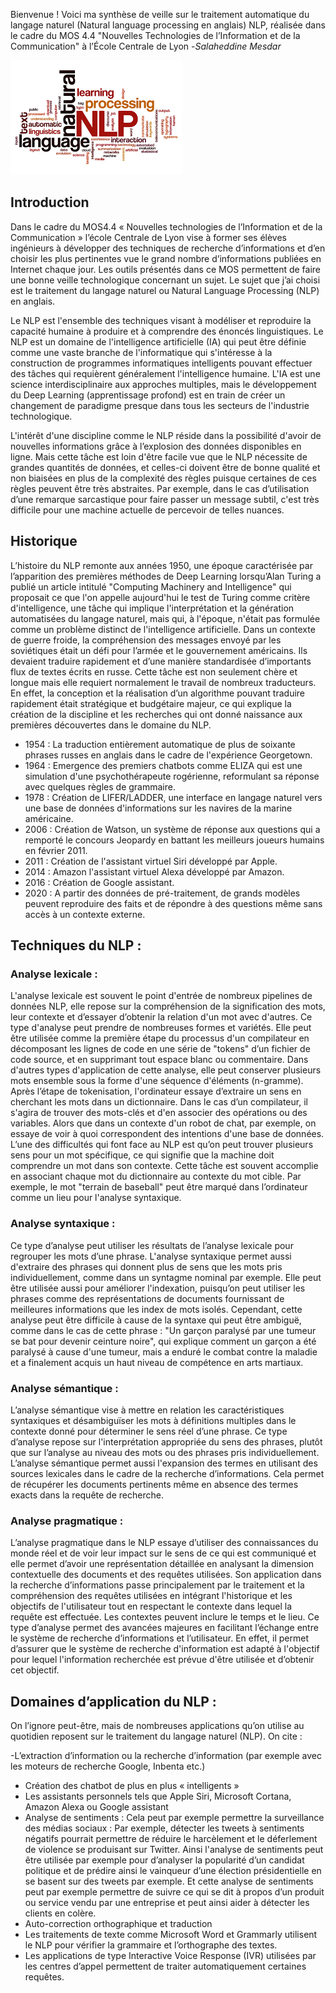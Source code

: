 Bienvenue ! Voici ma synthèse de veille sur le traitement automatique du langage naturel (Natural language processing en anglais) NLP, réalisée dans le cadre du MOS 4.4 "Nouvelles Technologies de l’Information et de la Communication" à l’École Centrale de Lyon -*Salaheddine Mesdar*

![Image3](imagenlp.png)

## Introduction
Dans le cadre du MOS4.4 « Nouvelles technologies de l’Information et de la Communication » l’école Centrale de Lyon vise à former ses élèves ingénieurs à développer des techniques de recherche d’informations et d’en choisir les plus pertinentes vue le grand nombre d’informations publiées en Internet chaque jour. Les outils présentés dans ce MOS permettent de faire une bonne veille technologique concernant un sujet. Le sujet que j’ai choisi est le traitement du langage naturel ou Natural Language Processing (NLP) en anglais.

Le NLP est l'ensemble des techniques visant à modéliser et reproduire la capacité humaine à produire et à comprendre des énoncés linguistiques. Le NLP est un domaine de l'intelligence artificielle (IA) qui peut être définie comme une vaste branche de l'informatique qui s'intéresse à la construction de programmes informatiques intelligents pouvant effectuer des tâches qui requièrent généralement l'intelligence humaine. L'IA est une science interdisciplinaire aux approches multiples, mais le développement du Deep Learning (apprentissage profond) est en train de créer un changement de paradigme presque dans tous les secteurs de l'industrie technologique. 

L'intérêt d'une discipline comme le NLP réside dans la possibilité d'avoir de nouvelles informations grâce à l’explosion des données disponibles en ligne. Mais cette tâche est loin d'être facile vue que le NLP nécessite de grandes quantités de données, et celles-ci doivent être de bonne qualité et non biaisées en plus de la complexité des règles puisque certaines de ces règles peuvent être très abstraites. Par exemple, dans le cas d’utilisation d’une remarque sarcastique pour faire passer un message subtil, c'est très difficile pour une machine actuelle de percevoir de telles nuances.
## Historique 
L’histoire du NLP remonte aux années 1950, une époque caractérisée par l’apparition des premières méthodes de Deep Learning lorsqu’Alan Turing a publié un article intitulé "Computing Machinery and Intelligence" qui proposait ce que l'on appelle aujourd'hui le test de Turing comme critère d'intelligence, une tâche qui implique l'interprétation et la génération automatisées du langage naturel, mais qui, à l'époque, n'était pas formulée comme un problème distinct de l'intelligence artificielle. Dans un contexte de guerre froide, la compréhension des messages envoyé par les soviétiques était un défi pour l’armée et le gouvernement américains. Ils devaient traduire rapidement et d’une manière standardisée d’importants flux de textes écrits en russe. Cette tâche est non seulement chère et longue mais elle requiert normalement le travail de nombreux traducteurs. En effet, la conception et la réalisation d’un algorithme pouvant traduire rapidement était stratégique et budgétaire majeur, ce qui explique la création de la discipline et les recherches qui ont donné naissance aux premières découvertes dans le domaine du NLP.

- 1954 : La traduction entièrement automatique de plus de soixante phrases russes en anglais dans le cadre de l'expérience Georgetown.
- 1964 : Emergence des premiers chatbots comme ELIZA qui est une simulation d'une psychothérapeute rogérienne, reformulant sa réponse avec quelques règles de grammaire.
- 1978 : Création de LIFER/LADDER, une interface en langage naturel vers une base de données d'informations sur les navires de la marine américaine.
- 2006 : Création de Watson, un système de réponse aux questions qui a remporté le concours Jeopardy en battant les meilleurs joueurs humains en février 2011.
- 2011 : Création de l'assistant virtuel Siri développé par Apple.
- 2014 : Amazon l'assistant virtuel Alexa développé par Amazon.
- 2016 : Création de Google assistant.
- 2020 : A partir des données de pré-traitement, de grands modèles peuvent reproduire des faits et de répondre à des questions même sans accès à un contexte externe.


## Techniques du NLP : 
### Analyse lexicale : 
L'analyse lexicale est souvent le point d'entrée de nombreux pipelines de données NLP, elle repose sur la compréhension de la signification des mots, leur contexte et d’essayer d’obtenir la relation d'un mot avec d'autres. Ce type d'analyse peut prendre de nombreuses formes et variétés. Elle peut être utilisée comme la première étape du processus d'un compilateur en décomposant les lignes de code en une série de "tokens" d’un fichier de code source, et en supprimant tout espace blanc ou commentaire. Dans d'autres types d'application de cette analyse, elle peut conserver plusieurs mots ensemble sous la forme d'une séquence d'éléments (n-gramme). 
Après l’étape de tokenisation, l'ordinateur essaye d’extraire un sens en cherchant les mots dans un dictionnaire. Dans le cas d’un compilateur, il s'agira de trouver des mots-clés et d'en associer des opérations ou des variables. Alors que dans un contexte d'un robot de chat, par exemple, on essaye de voir à quoi correspondent des intentions d'une base de données. 
L’une des difficultés qui font face au NLP est qu’on peut trouver plusieurs sens pour un mot spécifique, ce qui signifie que la machine doit comprendre un mot dans son contexte. Cette tâche est souvent accomplie en associant chaque mot du dictionnaire au contexte du mot cible. Par exemple, le mot "terrain de baseball" peut être marqué dans l’ordinateur comme un lieu pour l'analyse syntaxique.
### Analyse syntaxique : 
Ce type d’analyse peut utiliser les résultats de l’analyse lexicale pour regrouper les mots d’une phrase. L'analyse syntaxique permet aussi d'extraire des phrases qui donnent plus de sens que les mots pris individuellement, comme dans un syntagme nominal par exemple. Elle peut être utilisée aussi pour améliorer l'indexation, puisqu’on peut utiliser les phrases comme des représentations de documents fournissant de meilleures informations que les index de mots isolés. Cependant, cette analyse peut être difficile à cause de la syntaxe qui peut être ambiguë, comme dans le cas de cette phrase : "Un garçon paralysé par une tumeur se bat pour devenir ceinture noire", qui explique comment un garçon a été paralysé à cause d'une tumeur, mais a enduré le combat contre la maladie et a finalement acquis un haut niveau de compétence en arts martiaux.

### Analyse sémantique :
L’analyse sémantique vise à mettre en relation les caractéristiques syntaxiques et désambiguïser les mots à définitions multiples dans le contexte donné pour déterminer le sens réel d’une phrase. Ce type d’analyse repose sur l'interprétation appropriée du sens des phrases, plutôt que sur l’analyse au niveau des mots ou des phrases pris individuellement. L’analyse sémantique permet aussi l'expansion des termes en utilisant des sources lexicales dans le cadre de la recherche d’informations. Cela permet de récupérer les documents pertinents même en absence des termes exacts dans la requête de recherche.
### Analyse pragmatique :
L’analyse pragmatique dans le NLP essaye d’utiliser des connaissances du monde réel et de voir leur impact sur le sens de ce qui est communiqué et elle permet d’avoir une représentation détaillée en analysant la dimension contextuelle des documents et des requêtes utilisées. Son application dans la recherche d’informations passe principalement par le traitement et la compréhension des requêtes utilisées en intégrant l'historique et les objectifs de l'utilisateur tout en respectant le contexte dans lequel la requête est effectuée. Les contextes peuvent inclure le temps et le lieu. Ce type d’analyse permet des avancées majeures en facilitant l’échange entre le système de recherche d’informations et l’utilisateur. En effet, il permet d’assurer que le système de recherche d'information est adapté à l'objectif pour lequel l'information recherchée est prévue d'être utilisée et d’obtenir cet objectif.

## Domaines d’application du NLP :
On l’ignore peut-être, mais de nombreuses applications qu’on utilise au quotidien reposent sur le traitement du langage naturel (NLP). On cite : 

-L’extraction d’information ou la recherche d’information (par exemple avec les moteurs de recherche Google, Inbenta etc.)
- Création des chatbot de plus en plus « intelligents »
- Les assistants personnels tels que Apple Siri, Microsoft Cortana, Amazon Alexa ou Google assistant
- Analyse de sentiments : Cela peut par exemple permettre la surveillance des médias sociaux : Par exemple, détecter les tweets à sentiments négatifs pourrait permettre de réduire le harcèlement et le déferlement de violence se produisant sur Twitter. Ainsi l'analyse de sentiments peut être utilisée par exemple pour d’analyser la popularité d’un candidat politique et de prédire ainsi le vainqueur d’une élection présidentielle en se basent sur des tweets par exemple. Et cette analyse de sentiments peut par exemple permettre de suivre ce qui se dit à propos d’un produit ou service vendu par une entreprise et peut ainsi aider à détecter les clients en colère.
- Auto-correction orthographique et traduction
- Les traitements de texte comme Microsoft Word et Grammarly utilisent le NLP pour vérifier la grammaire et l’orthographe des textes. 
- Les applications de type Interactive Voice Response (IVR) utilisées par les centres d’appel permettent de traiter automatiquement certaines requêtes.


